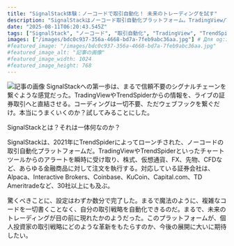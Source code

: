 ```yaml
---
title: "SignalStack体験：ノーコードで取引自動化！ 未来のトレーディングを試す"
description: "SignalStackはノーコード取引自動化プラットフォーム。TradingView/TrendSpiderアラートを瞬時に実行、株式/仮想通貨/FXなどに対応。設定は数分で完了！未来のトレーディングを体験しよう。"
date: "2025-08-11T06:20:43.545Z"
tags: ["SignalStack", "ノーコード", "取引自動化", "TradingView", "TrendSpider"]
images: ["/images/bdc0c937-356a-4668-bd7a-7feb9abc36aa.jpg"] # Для og:image
#featured_image: "/images/bdc0c937-356a-4668-bd7a-7feb9abc36aa.jpg"
#featured_image_alt: "記事の画像"
#featured_image_width: 1024
#featured_image_height: 768
---
```

![記事の画像](/images/bdc0c937-356a-4668-bd7a-7feb9abc36aa.jpg)
SignalStackへの第一歩は、まるで信頼不要のシグナルチェーンを繋ぐような感覚だった。TradingViewやTrendSpiderからの情報を、ライブの証券取引へと直結させる。コーディングは一切不要、ただウェブフックを繋ぐだけ。本当にうまくいくのか？試してみることにした。

SignalStackとは？それは一体何なのか？

SignalStackは、2021年にTrendSpiderによってローンチされた、ノーコードの取引自動化プラットフォームだ。TradingViewやTrendSpiderといったチャートツールからのアラートを瞬時に受け取り、株式、仮想通貨、FX、先物、CFDなど、あらゆる金融商品に対して注文を執行する。対応している証券会社は、Alpaca、Interactive Brokers、Coinbase、KuCoin、Capital.com、TD Ameritradeなど、30社以上にも及ぶ。

驚くべきことに、設定はわずか数分で完了した。まるで魔法のように、複雑なコードを一切書くことなく、自分の取引戦略を自動化できるのだ。まるで、未来のトレーディングが目の前に現れたかのようだった。このプラットフォームが、個人投資家の取引戦略にどのような革新をもたらすのか、今後の展開に大いに期待したい。
